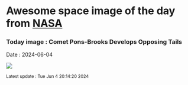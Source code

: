 
# Awesome space image of the day from [NASA](https://api.nasa.gov/)

### Today image : Comet Pons-Brooks Develops Opposing Tails
Date : 2024-06-04

![](https://apod.nasa.gov/apod/image/2406/Comet12P_Ligustri_960.jpg)

<small>Latest update : Tue Jun  4 20:14:20 2024</small>
        
